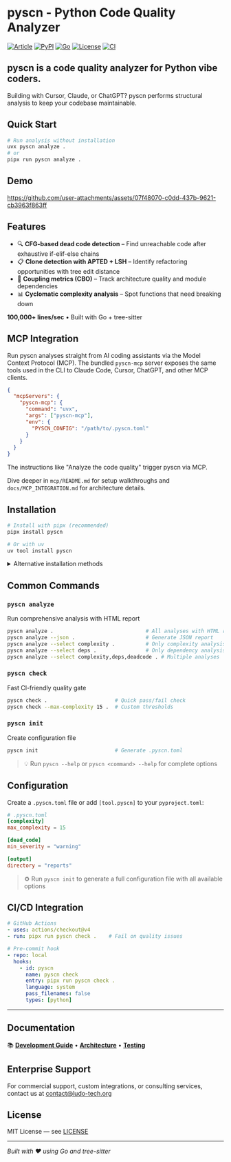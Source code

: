 # pyscn - Python Code Quality Analyzer

[![Article](https://img.shields.io/badge/dev.to-Article-0A0A0A?style=flat-square&logo=dev.to)](https://dev.to/daisukeyoda/pyscn-the-code-quality-analyzer-for-vibe-coders-18hk)
[![PyPI](https://img.shields.io/pypi/v/pyscn?style=flat-square&logo=pypi)](https://pypi.org/project/pyscn/)
[![Go](https://img.shields.io/badge/Go-1.24+-00ADD8?style=flat-square&logo=go)](https://go.dev/)
[![License](https://img.shields.io/badge/License-MIT-blue.svg)](LICENSE)
[![CI](https://img.shields.io/badge/CI-Passing-brightgreen.svg)](https://github.com/ludo-technologies/pyscn/actions)

## pyscn is a code quality analyzer for Python vibe coders.

Building with Cursor, Claude, or ChatGPT? pyscn performs structural analysis to keep your codebase maintainable.

## Quick Start

```bash
# Run analysis without installation
uvx pyscn analyze .
# or
pipx run pyscn analyze .
```

## Demo

https://github.com/user-attachments/assets/07f48070-c0dd-437b-9621-cb3963f863ff

## Features

- 🔍 **CFG-based dead code detection** – Find unreachable code after exhaustive if-elif-else chains
- 📋 **Clone detection with APTED + LSH** – Identify refactoring opportunities with tree edit distance
- 🔗 **Coupling metrics (CBO)** – Track architecture quality and module dependencies
- 📊 **Cyclomatic complexity analysis** – Spot functions that need breaking down

**100,000+ lines/sec** • Built with Go + tree-sitter

## MCP Integration

Run pyscn analyses straight from AI coding assistants via the Model Context Protocol (MCP). The bundled `pyscn-mcp` server exposes the same tools used in the CLI to Claude Code, Cursor, ChatGPT, and other MCP clients.

```json
{
  "mcpServers": {
    "pyscn-mcp": {
      "command": "uvx",
      "args": ["pyscn-mcp"],
      "env": {
        "PYSCN_CONFIG": "/path/to/.pyscn.toml"
      }
    }
  }
}
```

The instructions like "Analyze the code quality" trigger pyscn via MCP.

Dive deeper in `mcp/README.md` for setup walkthroughs and `docs/MCP_INTEGRATION.md` for architecture details.

## Installation

```bash
# Install with pipx (recommended)
pipx install pyscn

# Or with uv
uv tool install pyscn
```

<details>
<summary>Alternative installation methods</summary>

### Build from source
```bash
git clone https://github.com/ludo-technologies/pyscn.git
cd pyscn
make build
```

### Go install
```bash
go install github.com/ludo-technologies/pyscn/cmd/pyscn@latest
```

</details>

## Common Commands

### `pyscn analyze`
Run comprehensive analysis with HTML report
```bash
pyscn analyze .                              # All analyses with HTML report
pyscn analyze --json .                       # Generate JSON report
pyscn analyze --select complexity .          # Only complexity analysis
pyscn analyze --select deps .                # Only dependency analysis
pyscn analyze --select complexity,deps,deadcode . # Multiple analyses
```

### `pyscn check`
Fast CI-friendly quality gate
```bash
pyscn check .                      # Quick pass/fail check
pyscn check --max-complexity 15 .  # Custom thresholds
```

### `pyscn init`
Create configuration file
```bash
pyscn init                         # Generate .pyscn.toml
```

> 💡 Run `pyscn --help` or `pyscn <command> --help` for complete options

## Configuration

Create a `.pyscn.toml` file or add `[tool.pyscn]` to your `pyproject.toml`:

```toml
# .pyscn.toml
[complexity]
max_complexity = 15

[dead_code]
min_severity = "warning"

[output]
directory = "reports"
```

> ⚙️ Run `pyscn init` to generate a full configuration file with all available options

## CI/CD Integration

```yaml
# GitHub Actions
- uses: actions/checkout@v4
- run: pipx run pyscn check .    # Fail on quality issues

# Pre-commit hook
- repo: local
  hooks:
    - id: pyscn
      name: pyscn check
      entry: pipx run pyscn check .
      language: system
      pass_filenames: false
      types: [python]
```

---

## Documentation

📚 **[Development Guide](docs/DEVELOPMENT.md)** • **[Architecture](docs/ARCHITECTURE.md)** • **[Testing](docs/TESTING.md)**

## Enterprise Support

For commercial support, custom integrations, or consulting services, contact us at contact@ludo-tech.org

## License

MIT License — see [LICENSE](LICENSE)

---

*Built with ❤️ using Go and tree-sitter*
